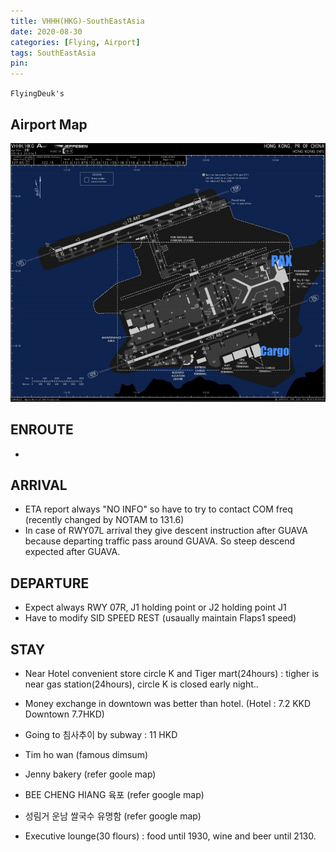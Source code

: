 ```yaml
---
title: VHHH(HKG)-SouthEastAsia
date: 2020-08-30
categories: [Flying, Airport]
tags: SouthEastAsia
pin:
---
```

`FlyingDeuk's`
>


## Airport Map
![hkg](/img/flying/airport/hkg_ap.jpg)

## ENROUTE
-

## ARRIVAL
- ETA report always "NO INFO" so have to try to contact COM freq (recently changed by NOTAM to 131.6)
- In case of RWY07L arrival they give descent instruction after GUAVA because departing traffic pass around GUAVA. So steep descend expected after GUAVA.



## DEPARTURE
- Expect always RWY 07R, J1 holding point or J2 holding point J1
- Have to modify SID SPEED REST (usaually maintain Flaps1 speed)

## STAY  
- Near Hotel convenient store circle K and Tiger mart(24hours) :  tigher is near gas station(24hours), circle K is closed early night..
- Money exchange in downtown was better than hotel. (Hotel : 7.2 KKD Downtown 7.7HKD)
- Going to 침사추이 by subway : 11 HKD

- Tim ho wan (famous dimsum)
- Jenny bakery (refer goole map)
- BEE CHENG HIANG 육포 (refer google map)
- 성림거 운남 쌀국수 유명함 (refer google map)
- Executive lounge(30 flours) : food until 1930, wine and beer until 2130.

